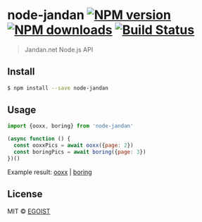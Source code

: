# node-jandan [![NPM version](https://img.shields.io/npm/v/node-jandan.svg)](https://npmjs.com/package/node-jandan) [![NPM downloads](https://img.shields.io/npm/dm/node-jandan.svg)](https://npmjs.com/package/node-jandan) [![Build Status](https://img.shields.io/circleci/project/egoist/node-jandan/master.svg)](https://circleci.com/gh/egoist/node-jandan)

> Jandan.net Node.js API

## Install

```bash
$ npm install --save node-jandan
```

## Usage

```js
import {ooxx, boring} from 'node-jandan'

(async function () {
  const ooxxPics = await ooxx({page: 2})
  const boringPics = await boring({page: 3})
})()
```

Example result: [ooxx](http://jandan.net/?oxwlxojflwblxbsapi=jandan.get_ooxx_comments&page=1) | [boring](http://jandan.net/?oxwlxojflwblxbsapi=jandan.get_pic_comments&page=1)

## License

MIT © [EGOIST](https://github.com/egoist)
